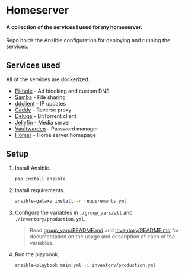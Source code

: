 Homeserver
==========

#### A collection of the services I used for my homeserver.

Repo holds the Ansible configuration for deploying and running the services.

## Services used

All of the services are dockerized.

- [Pi-hole](https://pi-hole.net/) - Ad blocking and custom DNS
- [Samba](https://www.samba.org/) - File sharing
- [ddclient](https://ddclient.net/) - IP updates
- [Caddy](https://caddyserver.com/) - Reverse proxy
- [Deluge](https://deluge-torrent.org/) - BitTorrent client
- [Jellyfin](https://jellyfin.org/) - Media server
- [Vaultwarden](https://github.com/dani-garcia/vaultwarden) - Password manager
- [Homer](https://github.com/bastienwirtz/homer) - Home server homepage

## Setup

1. Install Ansible.
   ```bash
   pip install ansible
   ```
   
2. Install requirements.
   ```bash
   ansible-galaxy install -r requirements.yml
   ```
   
3. Configure the variables in `./group_vars/all` and `./inventory/production.yml`.

   > Read [group_vars/README.md](group_vars/README.md) and [inventory/README.md](inventory/README.md) for documentation
   on the usage and description of each of the variables.

4. Run the playbook.
   ```bash
   ansible-playbook main.yml -i inventory/production.yml
   ```
